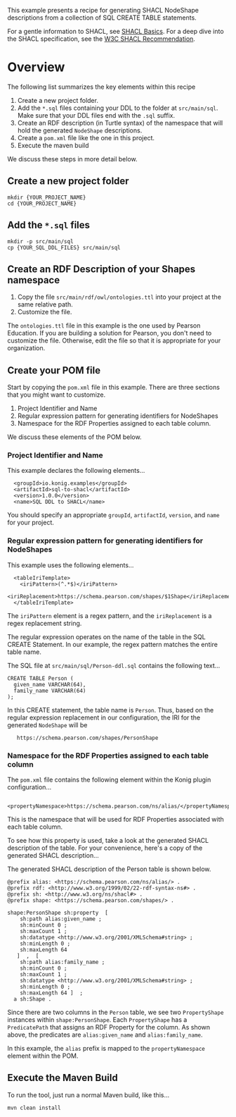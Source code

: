 This example presents a recipe for generating SHACL NodeShape descriptions from a collection of SQL CREATE TABLE statements.

For a gentle information to SHACL, see [SHACL Basics](http://kcoyle.blogspot.com/2015/10/shacl-shapes-constraint-language.html).
For a deep dive into the SHACL specification, see the [W3C SHACL Recommendation](https://www.w3.org/TR/shacl/).

# Overview
The following list summarizes the key elements within this recipe

1. Create a new project folder.
2. Add the `*.sql` files containing your DDL to the folder at `src/main/sql`.  Make sure that your DDL files end with the `.sql` suffix.
3. Create an RDF description (in Turtle syntax) of the namespace that will hold the generated `NodeShape` descriptions.
4. Create a `pom.xml` file like the one in this project.
5. Execute the maven build

We discuss these steps in more detail below.

## Create a new project folder

```
mkdir {YOUR_PROJECT_NAME}
cd {YOUR_PROJECT_NAME}
```

## Add the `*.sql` files

```
mkdir -p src/main/sql
cp {YOUR_SQL_DDL_FILES} src/main/sql
```

## Create an RDF Description of your Shapes namespace

1.  Copy the file `src/main/rdf/owl/ontologies.ttl` into your project at the same relative path.
2.  Customize the file.

The `ontologies.ttl` file in this example is the one used by Pearson Education.  If you are building a solution for
Pearson, you don't need to customize the file.  Otherwise, edit the file so that it is appropriate for your organization.

## Create your POM file

Start by copying the `pom.xml` file in this example.
There are three sections that you might want to customize.

1. Project Identifier and Name
2. Regular expression pattern for generating identifiers for NodeShapes
3. Namespace for the RDF Properties assigned to each table column.

We discuss these elements of the POM below.

### Project Identifier and Name

This example declares the following elements...

```
  <groupId>io.konig.examples</groupId>
  <artifactId>sql-to-shacl</artifactId>
  <version>1.0.0</version>
  <name>SQL DDL to SHACL</name>
```

You should specify an appropriate `groupId`, `artifactId`, `version`, and `name` for your project.

### Regular expression pattern for generating identifiers for NodeShapes

This example uses the following elements...

```
  <tableIriTemplate>
    <iriPattern>(^.*$)</iriPattern>
    <iriReplacement>https://schema.pearson.com/shapes/$1Shape</iriReplacement>
  </tableIriTemplate>
```

The `iriPattern` element is a regex pattern, and the `iriReplacement` is a regex replacement string.

The regular expression operates on the name of the table in the SQL CREATE Statement.
In our example, the regex pattern matches the entire table name.

The SQL file at `src/main/sql/Person-ddl.sql` contains the following text...

```
CREATE TABLE Person (
  given_name VARCHAR(64),
  family_name VARCHAR(64)
);
```

In this CREATE statement, the table name is `Person`.  Thus, based on the regular expression replacement in our configuration, 
the IRI for the generated `NodeShape` will be

```
   https://schema.pearson.com/shapes/PersonShape
```
### Namespace for the RDF Properties assigned to each table column

The `pom.xml` file contains the following element within the Konig plugin configuration...

```
  <propertyNamespace>https://schema.pearson.com/ns/alias/</propertyNamespace>
```

This is the namespace that will be used for RDF Properties associated with each table column.

To see how this property is used, take a look at the generated SHACL description of the table.
For your convenience, here's a copy of the generated SHACL description...

The generated SHACL description of the Person table is shown below.

```
@prefix alias: <https://schema.pearson.com/ns/alias/> .
@prefix rdf: <http://www.w3.org/1999/02/22-rdf-syntax-ns#> .
@prefix sh: <http://www.w3.org/ns/shacl#> .
@prefix shape: <https://schema.pearson.com/shapes/> .

shape:PersonShape sh:property  [ 
    sh:path alias:given_name ; 
    sh:minCount 0 ; 
    sh:maxCount 1 ; 
    sh:datatype <http://www.w3.org/2001/XMLSchema#string> ; 
    sh:minLength 0 ; 
    sh:maxLength 64
   ]  ,  [ 
    sh:path alias:family_name ; 
    sh:minCount 0 ; 
    sh:maxCount 1 ; 
    sh:datatype <http://www.w3.org/2001/XMLSchema#string> ; 
    sh:minLength 0 ; 
    sh:maxLength 64 ]  ; 
  a sh:Shape . 
```

Since there are two columns in the `Person` table, we see two `PropertyShape` instances within `shape:PersonShape`.
Each `PropertyShape` has a `PredicatePath` that assigns an RDF Property for the column.  As shown above, the predicates
are `alias:given_name` and `alias:family_name`.

In this example, the `alias` prefix is mapped to the `propertyNamespace` element within the POM.

## Execute the Maven Build

To run the tool, just run a normal Maven build, like this...

```
mvn clean install
```



